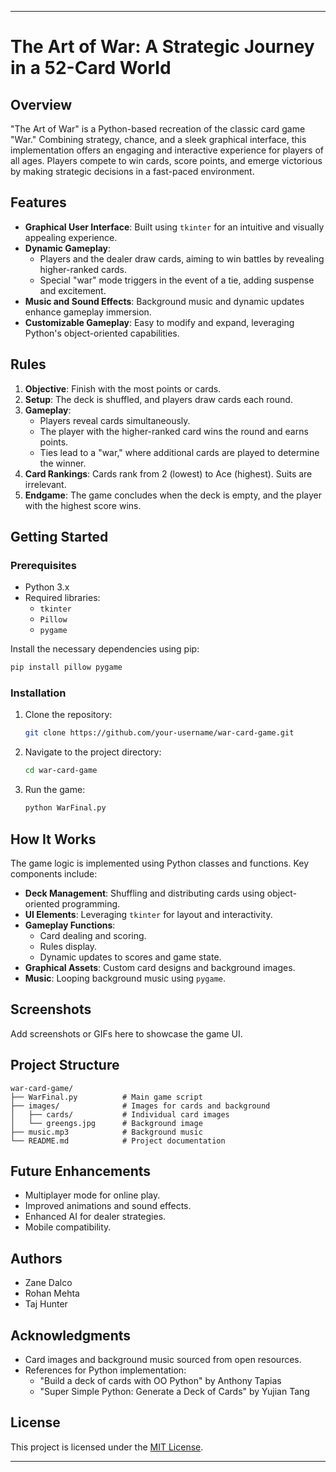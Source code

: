 
---
# The Art of War: A Strategic Journey in a 52-Card World

## Overview
"The Art of War" is a Python-based recreation of the classic card game "War." Combining strategy, chance, and a sleek graphical interface, this implementation offers an engaging and interactive experience for players of all ages. Players compete to win cards, score points, and emerge victorious by making strategic decisions in a fast-paced environment.

## Features
- **Graphical User Interface**: Built using `tkinter` for an intuitive and visually appealing experience.
- **Dynamic Gameplay**:
  - Players and the dealer draw cards, aiming to win battles by revealing higher-ranked cards.
  - Special "war" mode triggers in the event of a tie, adding suspense and excitement.
- **Music and Sound Effects**: Background music and dynamic updates enhance gameplay immersion.
- **Customizable Gameplay**: Easy to modify and expand, leveraging Python's object-oriented capabilities.

## Rules
1. **Objective**: Finish with the most points or cards.
2. **Setup**: The deck is shuffled, and players draw cards each round.
3. **Gameplay**:
   - Players reveal cards simultaneously.
   - The player with the higher-ranked card wins the round and earns points.
   - Ties lead to a "war," where additional cards are played to determine the winner.
4. **Card Rankings**: Cards rank from 2 (lowest) to Ace (highest). Suits are irrelevant.
5. **Endgame**: The game concludes when the deck is empty, and the player with the highest score wins.

## Getting Started
### Prerequisites
- Python 3.x
- Required libraries:
  - `tkinter`
  - `Pillow`
  - `pygame`

Install the necessary dependencies using pip:
```bash
pip install pillow pygame
```

### Installation
1. Clone the repository:
   ```bash
   git clone https://github.com/your-username/war-card-game.git
   ```
2. Navigate to the project directory:
   ```bash
   cd war-card-game
   ```
3. Run the game:
   ```bash
   python WarFinal.py
   ```

## How It Works
The game logic is implemented using Python classes and functions. Key components include:
- **Deck Management**: Shuffling and distributing cards using object-oriented programming.
- **UI Elements**: Leveraging `tkinter` for layout and interactivity.
- **Gameplay Functions**:
  - Card dealing and scoring.
  - Rules display.
  - Dynamic updates to scores and game state.
- **Graphical Assets**: Custom card designs and background images.
- **Music**: Looping background music using `pygame`.

## Screenshots
Add screenshots or GIFs here to showcase the game UI.

## Project Structure
```
war-card-game/
├── WarFinal.py          # Main game script
├── images/              # Images for cards and background
│   ├── cards/           # Individual card images
│   └── greengs.jpg      # Background image
├── music.mp3            # Background music
└── README.md            # Project documentation
```

## Future Enhancements
- Multiplayer mode for online play.
- Improved animations and sound effects.
- Enhanced AI for dealer strategies.
- Mobile compatibility.

## Authors
- Zane Dalco
- Rohan Mehta
- Taj Hunter

## Acknowledgments
- Card images and background music sourced from open resources.
- References for Python implementation:
  - "Build a deck of cards with OO Python" by Anthony Tapias
  - "Super Simple Python: Generate a Deck of Cards" by Yujian Tang

## License
This project is licensed under the [MIT License](LICENSE).

---
